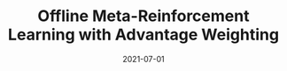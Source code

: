 ---
title: "Offline Meta-Reinforcement Learning with Advantage Weighting"
authors:
- Eric Mitchell
- Rafael Rafailov
- Xue Bin Peng
- Sergey Levine
- Chelsea Finn

date: "2021-07-01"

publication: "ICML"

links:
    pdf: https://arxiv.org/abs/2008.06043
    repo: https://github.com/eric-mitchell/macaw
    website: https://sites.google.com/view/macaw-metarl/home
    video: https://www.youtube.com/watch?v=MbrwK-7yZ3M
---
